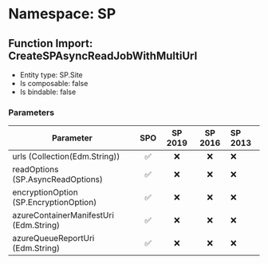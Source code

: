 # Namespace: SP

## Function Import: CreateSPAsyncReadJobWithMultiUrl

- Entity type: SP.Site
- Is composable: false
- Is bindable: false

### Parameters

Parameter | SPO | SP 2019 | SP 2016 | SP 2013
----------|:---:|:-------:|:-------:|:-------
urls (Collection(Edm.String)) | ✅ | ❌ | ❌ | ❌
readOptions (SP.AsyncReadOptions) | ✅ | ❌ | ❌ | ❌
encryptionOption (SP.EncryptionOption) | ✅ | ❌ | ❌ | ❌
azureContainerManifestUri (Edm.String) | ✅ | ❌ | ❌ | ❌
azureQueueReportUri (Edm.String) | ✅ | ❌ | ❌ | ❌